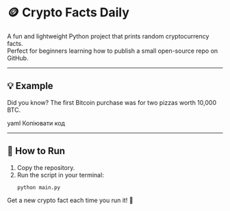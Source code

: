# 🪙 Crypto Facts Daily

A fun and lightweight Python project that prints random cryptocurrency facts.  
Perfect for beginners learning how to publish a small open-source repo on GitHub.

---

## 💡 Example
Did you know? The first Bitcoin purchase was for two pizzas worth 10,000 BTC.

yaml
Копіювати код

---

## 🧩 How to Run
1. Copy the repository.
2. Run the script in your terminal:
   ```bash
   python main.py
Get a new crypto fact each time you run it! 🚀
